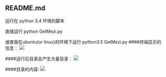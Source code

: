 README.md
---------

运行在 python 3.4 环境的脚本

直接运行 python GetMezi.py

或者我在ubuntu(or linux)的环境下运行 python3.5 GetMezi.py
####终端显示的信息：
![](https://github.com/RanFeng/Python/blob/master/1.png) 

####运行后目录会产生大量目录：
![](https://github.com/RanFeng/Python/blob/master/2.png) 

####目录的内容:
![](https://github.com/RanFeng/Python/blob/master/3.png) 
